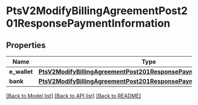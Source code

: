 # PtsV2ModifyBillingAgreementPost201ResponsePaymentInformation

## Properties
Name | Type | Description | Notes
------------ | ------------- | ------------- | -------------
**e_wallet** | [**PtsV2ModifyBillingAgreementPost201ResponsePaymentInformationEWallet**](PtsV2ModifyBillingAgreementPost201ResponsePaymentInformationEWallet.md) |  | [optional] 
**bank** | [**PtsV2ModifyBillingAgreementPost201ResponsePaymentInformationBank**](PtsV2ModifyBillingAgreementPost201ResponsePaymentInformationBank.md) |  | [optional] 

[[Back to Model list]](../README.md#documentation-for-models) [[Back to API list]](../README.md#documentation-for-api-endpoints) [[Back to README]](../README.md)



